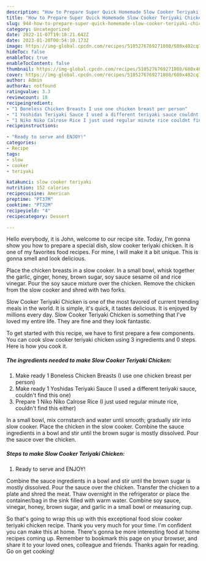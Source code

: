 ```yaml
---
description: "How to Prepare Super Quick Homemade Slow Cooker Teriyaki Chicken"
title: "How to Prepare Super Quick Homemade Slow Cooker Teriyaki Chicken"
slug: 944-how-to-prepare-super-quick-homemade-slow-cooker-teriyaki-chicken
category: Uncategorized
date: 2022-11-07T19:18:21.642Z
date: 2023-01-20T00:54:10.173Z
image: https://img-global.cpcdn.com/recipes/5105276769271808/680x482cq70/slow-cooker-teriyaki-chicken-recipe-main-photo.jpg
hideToc: false
enableToc: true
enableTocContent: false
thumbnail: https://img-global.cpcdn.com/recipes/5105276769271808/680x482cq70/slow-cooker-teriyaki-chicken-recipe-main-photo.jpg
cover: https://img-global.cpcdn.com/recipes/5105276769271808/680x482cq70/slow-cooker-teriyaki-chicken-recipe-main-photo.jpg
author: Admin
authorAv: notfound
ratingvalue: 3.3
reviewcount: 18
recipeingredient:
- "1 Boneless Chicken Breasts I use one chicken breast per person"
- "1 Yoshidas Teriyaki Sauce I used a different teriyaki sauce couldnt find this one"
- "1 Niko Niko Calrose Rice I just used regular minute rice couldnt find this either"
recipeinstructions:

- "Ready to serve and ENJOY!"
categories:
- Recipe
tags:
- slow
- cooker
- teriyaki

katakunci: slow cooker teriyaki 
nutrition: 152 calories
recipecuisine: American
preptime: "PT37M"
cooktime: "PT32M"
recipeyield: "4"
recipecategory: Dessert

---
```



Hello everybody, it is John, welcome to our recipe site. Today, I'm gonna show you how to prepare a special dish, slow cooker teriyaki chicken. It is one of my favorites food recipes. For mine, I will make it a bit unique. This is gonna smell and look delicious.

Place the chicken breasts in a slow cooker. In a small bowl, whisk together the garlic, ginger, honey, brown sugar, soy sauce sesame oil and rice vinegar. Pour the soy sauce mixture over the chicken. Remove the chicken from the slow cooker and shred with two forks.

Slow Cooker Teriyaki Chicken is one of the most favored of current trending meals in the world. It is simple, it's quick, it tastes delicious. It is enjoyed by millions every day. Slow Cooker Teriyaki Chicken is something that I've loved my entire life. They are fine and they look fantastic.


To get started with this recipe, we have to first prepare a few components. You can cook slow cooker teriyaki chicken using 3 ingredients and 0 steps. Here is how you cook it.

<!--inarticleads1-->

##### The ingredients needed to make Slow Cooker Teriyaki Chicken:

1. Make ready 1 Boneless Chicken Breasts (I use one chicken breast per person)
1. Make ready 1 Yoshidas Teriyaki Sauce (I used a different teriyaki sauce, couldn&#39;t find this one)
1. Prepare 1 Niko Niko Calrose Rice (I just used regular minute rice, couldn&#39;t find this either)


In a small bowl, mix cornstarch and water until smooth; gradually stir into slow cooker. Place the chicken in the slow cooker. Combine the sauce ingredients in a bowl and stir until the brown sugar is mostly dissolved. Pour the sauce over the chicken. 

<!--inarticleads2-->

##### Steps to make Slow Cooker Teriyaki Chicken:


1. Ready to serve and ENJOY!

Combine the sauce ingredients in a bowl and stir until the brown sugar is mostly dissolved. Pour the sauce over the chicken. Transfer the chicken to a plate and shred the meat. Thaw overnight in the refrigerator or place the container/bag in the sink filled with warm water. Combine soy sauce, vinegar, honey, brown sugar, and garlic in a small bowl or measuring cup. 

So that's going to wrap this up with this exceptional food slow cooker teriyaki chicken recipe. Thank you very much for your time. I'm confident you can make this at home. There's gonna be more interesting food at home recipes coming up. Remember to bookmark this page on your browser, and share it to your loved ones, colleague and friends. Thanks again for reading. Go on get cooking!
